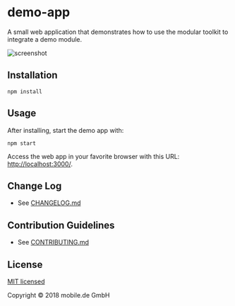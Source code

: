 # demo-app

A small web application that demonstrates how to use the modular toolkit to integrate a demo module.

![screenshot](screenshot.png "screenshot of the demo app")

## Installation

    npm install 

## Usage

After installing, start the demo app with:

    npm start
    
Access the web app in your favorite browser with this URL: [http://localhost:3000/](http://localhost:3000/).
   
## Change Log

* See [CHANGELOG.md](CHANGELOG.md)

## Contribution Guidelines

* See [CONTRIBUTING.md](../../CONTRIBUTING.md)

## License

[MIT licensed](LICENSE)

Copyright © 2018 mobile.de GmbH
